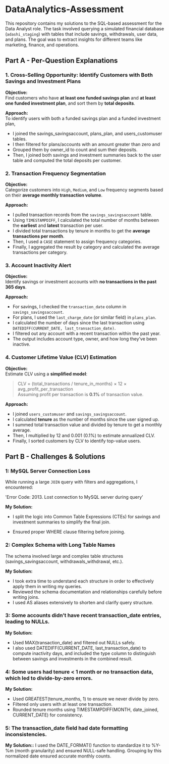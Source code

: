 # DataAnalytics-Assessment
 
This repository contains my solutions to the SQL-based assessment for the Data Analyst role. The task involved querying a simulated financial database (`adashi_staging`) with tables that include savings, withdrawals, user data, and plans. The goal was to extract insights for different teams like marketing, finance, and operations.


## Part A - Per-Question Explanations

### 1. **Cross-Selling Opportunity: Identify Customers with Both Savings and Investment Plans**

**Objective:**  
Find customers who have **at least one funded savings plan** and **at least one funded investment plan**, and sort them by **total deposits**.

**Approach:**  
To identify users with both a funded savings plan and a funded investment plan, 
- I joined the savings_savingsaccount, plans_plan, and users_customuser tables.
- I then filtered for plans/accounts with an amount greater than zero and
- Grouped them by owner_id to count and sum their deposits.
- Then, I joined both savings and investment summaries back to the user table and computed the total deposits per customer.


### 2. **Transaction Frequency Segmentation**

**Objective:**  
Categorize customers into `High`, `Medium`, and `Low` frequency segments based on their **average monthly transaction volume**.

**Approach:**  
- I pulled transaction records from the `savings_savingsaccount` table.
- Using `TIMESTAMPDIFF`, I calculated the total number of months between the **earliest** and **latest** transaction per user.
- I divided total transactions by tenure in months to get the **average transactions per month**.
- Then, I used a `CASE` statement to assign frequency categories.
- Finally, I aggregated the result by category and calculated the average transactions per category.



### 3. **Account Inactivity Alert**

**Objective:**  
Identify savings or investment accounts with **no transactions in the past 365 days**.

**Approach:**  
- For savings, I checked the `transaction_date` column in `savings_savingsaccount`.
- For plans, I used the `last_charge_date` (or similar field) in `plans_plan`.
- I calculated the number of days since the last transaction using `DATEDIFF(CURRENT_DATE, last_transaction_date)`.
- I filtered out any account with a recent transaction within the past year.
- The output includes account type, owner, and how long they’ve been inactive.



### 4. **Customer Lifetime Value (CLV) Estimation**

**Objective:**  
Estimate CLV using a **simplified model**:
> CLV = (total_transactions / tenure_in_months) × 12 × avg_profit_per_transaction  
Assuming profit per transaction is **0.1%** of transaction value.

**Approach:**  
- I joined `users_customuser` and `savings_savingsaccount`.
- I calculated **tenure** as the number of months since the user signed up.
- I summed total transaction value and divided by tenure to get a monthly average.
- Then, I multiplied by 12 and 0.001 (0.1%) to estimate annualized CLV.
- Finally, I sorted customers by CLV to identify top-value users.



## Part B - Challenges & Solutions

### 1: MySQL Server Connection Loss  
While running a large `JOIN` query with filters and aggregations, I encountered:

'Error Code: 2013. Lost connection to MySQL server during query'

**My Solution:**

- I split the logic into Common Table Expressions (CTEs) for savings and investment summaries to simplify the final join.

- Ensured proper WHERE clause filtering before joining.


### 2: Complex Schema with Long Table Names
The schema involved large and complex table structures (savings_savingsaccount, withdrawals_withdrawal, etc.).

**My Solution:**

- I took extra time to understand each structure in order to effectively apply them in writing my queries.
-  Reviewed the schema documentation and relationships carefully before writing joins.
- I used AS aliases extensively to shorten and clarify query structure.

  
### 3: Some accounts didn’t have recent transaction_date entries, leading to NULLs.

**My Solution:**

- Used MAX(transaction_date) and filtered out NULLs safely.
- I also used DATEDIFF(CURRENT_DATE, last_transaction_date) to compute inactivity days, and included the type column to distinguish between savings and investments in the combined result.


### 4: Some users had tenure < 1 month or no transaction data, which led to divide-by-zero errors.

**My Solution:**

- Used GREATEST(tenure_months, 1) to ensure we never divide by zero.
- Filtered only users with at least one transaction.
- Rounded tenure months using TIMESTAMPDIFF(MONTH, date_joined, CURRENT_DATE) for consistency.


### 5: The transaction_date field had date formatting inconsistencies.

**My Solution::**
I used the DATE_FORMAT() function to standardize it to %Y-%m (month granularity) and ensured NULL-safe handling. Grouping by this normalized date ensured accurate monthly counts.
